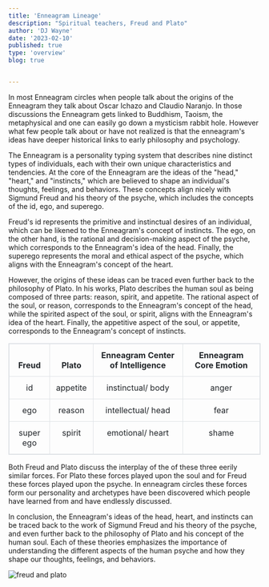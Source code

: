 ```yaml
---
title: 'Enneagram Lineage'
description: "Spiritual teachers, Freud and Plato"
author: 'DJ Wayne'
date: '2023-02-10'
published: true
type: 'overview'
blog: true


---
```





In most Enneagram circles when people talk about the origins of the Enneagram they talk about Oscar Ichazo and Claudio Naranjo. In those discussions the Enneagram gets linked to Buddhism, Taoism, the metaphysical and one can easily go down a mysticism rabbit hole. However what few people talk about or have not realized is that the enneagram's ideas have deeper historical links to early philosophy and psychology.

The Enneagram is a personality typing system that describes nine distinct types of individuals, each with their own unique characteristics and tendencies. At the core of the Enneagram are the ideas of the "head," "heart," and "instincts," which are believed to shape an individual's thoughts, feelings, and behaviors. These concepts align nicely with Sigmund Freud and his theory of the psyche, which includes the concepts of the id, ego, and superego.

Freud's id represents the primitive and instinctual desires of an individual, which can be likened to the Enneagram's concept of instincts. The ego, on the other hand, is the rational and decision-making aspect of the psyche, which corresponds to the Enneagram's idea of the head. Finally, the superego represents the moral and ethical aspect of the psyche, which aligns with the Enneagram's concept of the heart.

However, the origins of these ideas can be traced even further back to the philosophy of Plato. In his works, Plato describes the human soul as being composed of three parts: reason, spirit, and appetite. The rational aspect of the soul, or reason, corresponds to the Enneagram's concept of the head, while the spirited aspect of the soul, or spirit, aligns with the Enneagram's idea of the heart. Finally, the appetitive aspect of the soul, or appetite, corresponds to the Enneagram's concept of instincts.


| Freud     | Plato    | Enneagram Center of Intelligence | Enneagram Core Emotion |
| --------- | -------- | -------------------------------- | ---------------------- |
| id        | appetite | instinctual/ body                | anger                  |
| ego       | reason   | intellectual/ head               | fear                   |
| super ego | spirit   | emotional/ heart                 | shame                  |

Both Freud and Plato discuss the interplay of the of these three eerily similar forces. For Plato these forces played upon the soul and for Freud these forces played upon the psyche. In enneagram circles these forces form our personality and archetypes have been discovered which people have learned from and have endlessly discussed.

In conclusion, the Enneagram's ideas of the head, heart, and instincts can be traced back to the work of Sigmund Freud and his theory of the psyche, and even further back to the philosophy of Plato and his concept of the human soul. Each of these theories emphasizes the importance of understanding the different aspects of the human psyche and how they shape our thoughts, feelings, and behaviors.

<img
    src="/freud-plato.png"
    alt="freud and plato"
    class="small-absolute"
   />
   <div>
   <script type="application/ld+json">
{
  "@context": "https://schema.org",
  "@type": "BlogPosting",
  "headline": "The Enneagram Lineage: In the past they explored the Head, Heart, and Instincts",
  "description": "Learn about the Enneagram, a personality typing system that describes nine distinct types of individuals and how its concepts can be traced back to the work of Sigmund Freud and Plato.",
  "datePublished": "2023-02-19",
  "dateModified": "2023-02-19",
  "author": {
    "@type": "Person",
    "name": "DJ Wayne"
  },
  "publisher": {
    "@type": "Organization",
    "name": "9takes"
  },
  "mainEntityOfPage": {
    "@type": "WebPage",
    "@id": "https://9takes.com/blog/enneagram-lineage"
  },
  "image": {
    "@type": "ImageObject",
    "url": "https://9takes.com/freud-plato.png",
    "width": 1200,
    "height": 630
  },
  "articleSection": "Psychology",
  "keywords": "Enneagram, personality types, Sigmund Freud, Plato, psychology",
  "text": "The Enneagram is a personality typing system that describes nine distinct types of individuals, each with their own unique characteristics and tendencies...",
  "citation": [
    {
      "@type": "WebPage",
      "name": "Sigmund Freud",
      "url": "https://www.britannica.com/biography/Sigmund-Freud"
    },
    {
      "@type": "WebPage",
      "name": "Plato",
      "url": "https://plato.stanford.edu/entries/plato/"
    }
  ]
}
</script>
</div>

<!-- {
  "@context": "https://schema.org",
  "@type": "BlogPosting",
  "headline": "The Enneagram: Understanding Personality Types Through the Head, Heart, and Instincts",
  "description": "Learn about the Enneagram, a personality typing system that describes nine distinct types of individuals and how its concepts can be traced back to the work of Sigmund Freud and Plato.",
  "datePublished": "2023-02-19",
  "dateModified": "2023-02-19",
  "author": {
    "@type": "Person",
    "name": "DJ Wayne"
  },
  "publisher": {
    "@type": "Organization",
    "name": "9takes",
    "logo": {
      "@type": "ImageObject",
      "url": "https://www.yourwebsite.com/logo.png",
      "width": 600,
      "height": 60
    } 
  },
  "mainEntityOfPage": {
    "@type": "WebPage",
    "@id": "https://www.yourwebsite.com/blog/the-enneagram-understanding-personality-types-through-the-head-heart-and-instincts"
  },
  "image": {
    "@type": "ImageObject",
    "url": "https://9takes.com/src/lib/images/freud-plato.png",
    "width": 1200,
    "height": 630
  },
  "articleSection": "Psychology",
  "keywords": "Enneagram, personality types, Sigmund Freud, Plato, psychology",
  "text": "The Enneagram is a personality typing system that describes nine distinct types of individuals, each with their own unique characteristics and tendencies...",
  "citation": [
    {
      "@type": "WebPage",
      "name": "Sigmund Freud",
      "url": "https://www.britannica.com/biography/Sigmund-Freud"
    },
    {
      "@type": "WebPage",
      "name": "Plato",
      "url": "https://plato.stanford.edu/entries/plato/"
    }
  ]
} -->

<style>

table {
    width: 100%;
    margin-bottom: 1rem;
    color: #212529;
    border: 1px solid #dee2e6;

}
thead {
    display: table-header-group;
    vertical-align: middle;
    border-color: inherit;
}
tr {
    display: table-row;
    vertical-align: inherit;
    border-color: inherit;
}

th {
    border-bottom-width: 2px;
    vertical-align: bottom;
    border-bottom: 2px solid #dee2e6;
    border: 1px solid #dee2e6;
    padding: 0.75rem;
}

td {
    padding: 0.75rem;
    vertical-align: top;
    border: 1px solid #dee2e6;
    text-align: center;
}

</style>

